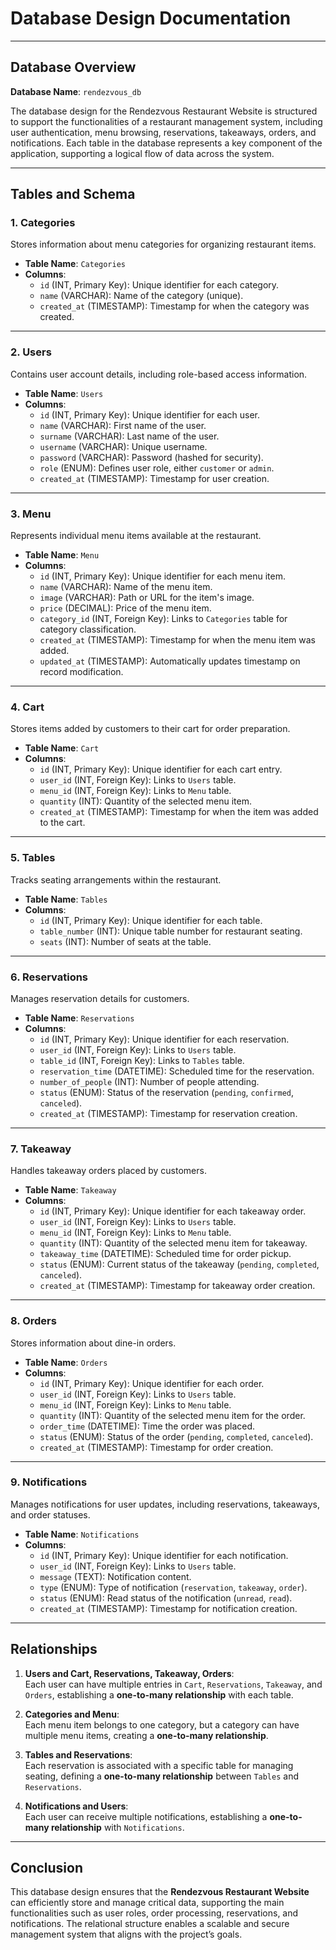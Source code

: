# **Database Design Documentation**

---

## **Database Overview**

**Database Name**: `rendezvous_db`

The database design for the Rendezvous Restaurant Website is structured to support the functionalities of a restaurant management system, including user authentication, menu browsing, reservations, takeaways, orders, and notifications. Each table in the database represents a key component of the application, supporting a logical flow of data across the system.

---

## **Tables and Schema**

### **1. Categories**

Stores information about menu categories for organizing restaurant items.

- **Table Name**: `Categories`
- **Columns**:
  - `id` (INT, Primary Key): Unique identifier for each category.
  - `name` (VARCHAR): Name of the category (unique).
  - `created_at` (TIMESTAMP): Timestamp for when the category was created.

---

### **2. Users**

Contains user account details, including role-based access information.

- **Table Name**: `Users`
- **Columns**:
  - `id` (INT, Primary Key): Unique identifier for each user.
  - `name` (VARCHAR): First name of the user.
  - `surname` (VARCHAR): Last name of the user.
  - `username` (VARCHAR): Unique username.
  - `password` (VARCHAR): Password (hashed for security).
  - `role` (ENUM): Defines user role, either `customer` or `admin`.
  - `created_at` (TIMESTAMP): Timestamp for user creation.

---

### **3. Menu**

Represents individual menu items available at the restaurant.

- **Table Name**: `Menu`
- **Columns**:
  - `id` (INT, Primary Key): Unique identifier for each menu item.
  - `name` (VARCHAR): Name of the menu item.
  - `image` (VARCHAR): Path or URL for the item's image.
  - `price` (DECIMAL): Price of the menu item.
  - `category_id` (INT, Foreign Key): Links to `Categories` table for category classification.
  - `created_at` (TIMESTAMP): Timestamp for when the menu item was added.
  - `updated_at` (TIMESTAMP): Automatically updates timestamp on record modification.

---

### **4. Cart**

Stores items added by customers to their cart for order preparation.

- **Table Name**: `Cart`
- **Columns**:
  - `id` (INT, Primary Key): Unique identifier for each cart entry.
  - `user_id` (INT, Foreign Key): Links to `Users` table.
  - `menu_id` (INT, Foreign Key): Links to `Menu` table.
  - `quantity` (INT): Quantity of the selected menu item.
  - `created_at` (TIMESTAMP): Timestamp for when the item was added to the cart.

---

### **5. Tables**

Tracks seating arrangements within the restaurant.

- **Table Name**: `Tables`
- **Columns**:
  - `id` (INT, Primary Key): Unique identifier for each table.
  - `table_number` (INT): Unique table number for restaurant seating.
  - `seats` (INT): Number of seats at the table.

---

### **6. Reservations**

Manages reservation details for customers.

- **Table Name**: `Reservations`
- **Columns**:
  - `id` (INT, Primary Key): Unique identifier for each reservation.
  - `user_id` (INT, Foreign Key): Links to `Users` table.
  - `table_id` (INT, Foreign Key): Links to `Tables` table.
  - `reservation_time` (DATETIME): Scheduled time for the reservation.
  - `number_of_people` (INT): Number of people attending.
  - `status` (ENUM): Status of the reservation (`pending`, `confirmed`, `canceled`).
  - `created_at` (TIMESTAMP): Timestamp for reservation creation.

---

### **7. Takeaway**

Handles takeaway orders placed by customers.

- **Table Name**: `Takeaway`
- **Columns**:
  - `id` (INT, Primary Key): Unique identifier for each takeaway order.
  - `user_id` (INT, Foreign Key): Links to `Users` table.
  - `menu_id` (INT, Foreign Key): Links to `Menu` table.
  - `quantity` (INT): Quantity of the selected menu item for takeaway.
  - `takeaway_time` (DATETIME): Scheduled time for order pickup.
  - `status` (ENUM): Current status of the takeaway (`pending`, `completed`, `canceled`).
  - `created_at` (TIMESTAMP): Timestamp for takeaway order creation.

---

### **8. Orders**

Stores information about dine-in orders.

- **Table Name**: `Orders`
- **Columns**:
  - `id` (INT, Primary Key): Unique identifier for each order.
  - `user_id` (INT, Foreign Key): Links to `Users` table.
  - `menu_id` (INT, Foreign Key): Links to `Menu` table.
  - `quantity` (INT): Quantity of the selected menu item for the order.
  - `order_time` (DATETIME): Time the order was placed.
  - `status` (ENUM): Status of the order (`pending`, `completed`, `canceled`).
  - `created_at` (TIMESTAMP): Timestamp for order creation.

---

### **9. Notifications**

Manages notifications for user updates, including reservations, takeaways, and order statuses.

- **Table Name**: `Notifications`
- **Columns**:
  - `id` (INT, Primary Key): Unique identifier for each notification.
  - `user_id` (INT, Foreign Key): Links to `Users` table.
  - `message` (TEXT): Notification content.
  - `type` (ENUM): Type of notification (`reservation`, `takeaway`, `order`).
  - `status` (ENUM): Read status of the notification (`unread`, `read`).
  - `created_at` (TIMESTAMP): Timestamp for notification creation.

---

## **Relationships**

1. **Users and Cart, Reservations, Takeaway, Orders**:  
   Each user can have multiple entries in `Cart`, `Reservations`, `Takeaway`, and `Orders`, establishing a **one-to-many relationship** with each table.

2. **Categories and Menu**:  
   Each menu item belongs to one category, but a category can have multiple menu items, creating a **one-to-many relationship**.

3. **Tables and Reservations**:  
   Each reservation is associated with a specific table for managing seating, defining a **one-to-many relationship** between `Tables` and `Reservations`.

4. **Notifications and Users**:  
   Each user can receive multiple notifications, establishing a **one-to-many relationship** with `Notifications`.

---

## **Conclusion**

This database design ensures that the **Rendezvous Restaurant Website** can efficiently store and manage critical data, supporting the main functionalities such as user roles, order processing, reservations, and notifications. The relational structure enables a scalable and secure management system that aligns with the project’s goals.
